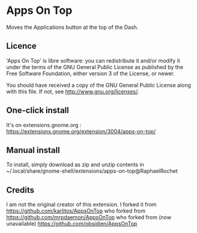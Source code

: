 # Apps On Top

Moves the Applications button at the top of the Dash.

## Licence

'Apps On Top' is libre software: you can redistribute it and/or modify it
under the terms of the GNU General Public License as published by the Free
Software Foundation, either version 3 of the License, or newer.

You should have received a copy of the GNU General Public License along with
this file. If not, see <http://www.gnu.org/licenses/>.

## One-click install
It's on extensions.gnome.org :
https://extensions.gnome.org/extension/3004/apps-on-top/

## Manual install
To install, simply download as zip and unzip contents in ~/.local/share/gnome-shell/extensions/apps-on-top@RaphaelRochet

## Credits
I am not the original creator of this extension.
I forked it from https://github.com/karlitos/AppsOnTop
who forked from https://github.com/mrpdaemon/AppsOnTop
who forked from (now unavailable)  https://github.com/obsidien/AppsOnTop
